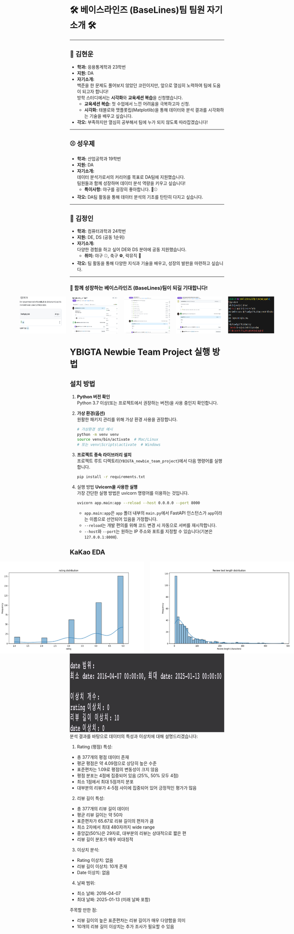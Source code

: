 # 🛠️ 베이스라인즈 (BaseLines)팀 팀원 자기소개 🛠️

---

## 🐍 김현운

- **학과:** 응용통계학과 23학번
- **지원:** DA
- **자기소개:**  
  백준을 한 문제도 풀어보지 않았던 코린이지만, 앞으로 열심히 노력하여 팀에 도움이 되고자 합니다!  
  방학 스터디에서는 **시각화**와 **교육세션 복습**을 신청했습니다.
  - **교육세션 복습:** 첫 수업에서 느낀 어려움을 극복하고자 신청.
  - **시각화:** 태블로와 맷플롯립(Matplotlib)을 통해 데이터와 분석 결과를 시각화하는 기술을 배우고 싶습니다.
- **각오:** 부족하지만 열심히 공부해서 팀에 누가 되지 않도록 따라잡겠습니다!

---

## ⚾ 성우제

- **학과:** 산업공학과 19학번
- **지원:** DA
- **자기소개:**  
  데이터 분석가로서의 커리어를 목표로 DA팀에 지원했습니다.  
  팀원들과 함께 성장하며 데이터 분석 역량을 키우고 싶습니다!
  - **특이사항:** 야구를 굉장히 좋아합니다. 🧢⚾
- **각오:** DA팀 활동을 통해 데이터 분석의 기초를 탄탄히 다지고 싶습니다.

---

## 🎸 김정인

- **학과:** 컴퓨터과학과 24학번
- **지원:** DE, DS (공동 1순위)
- **자기소개:**  
  다양한 경험을 하고 싶어 DE와 DS 분야에 공동 지원했습니다.
  - **취미:** 야구 ⚾, 축구 ⚽, 락뮤직 🎵
- **각오:** 팀 활동을 통해 다양한 지식과 기술을 배우고, 성장의 발판을 마련하고 싶습니다.

---

### 🙌 함께 성장하는 베이스라인즈 (BaseLines)팀이 되길 기대합니다!

<div style="display: flex; justify-content: center; align-items: center; gap: 20px;">
    <img src="github/branch_protection.png" height="120px" width="150px">
    <img src="github/merged_jungin7612.png" height="120px" width="150px">
    <img src="github/merged_SungWoojae.png" height="120px" width="150px">
    <img src="github/merged_yonseistatking.png" height="120px" width="150px">
    <img src="github/push_rejected.png" height="120px" width="150px">
</div>

# YBIGTA Newbie Team Project 실행 방법

## 설치 방법

1. **Python 버전 확인**  
   Python 3.7 이상(또는 프로젝트에서 권장하는 버전)을 사용 중인지 확인합니다.

2. **가상 환경(옵션)**  
   원활한 패키지 관리를 위해 가상 환경 사용을 권장합니다.

   ```bash
   # 가상환경 생성 예시
   python -m venv venv
   source venv/bin/activate  # Mac/Linux
   # 또는 venv\Scripts\activate  # Windows

   ```

3. **프로젝트 종속 라이브러리 설치**  
   프로젝트 루트 디렉토리(`YBIGTA_newbie_team_project`)에서 다음 명령어를 실행합니다.
   ```bash
   pip install -r requirements.txt
   ```
4. 실행 방법
   **Uvicorn을 사용한 실행**  
   가장 간단한 실행 방법은 uvicorn 명령어를 이용하는 것입니다.
   ```bash
   uvicorn app.main:app --reload --host 0.0.0.0 --port 8000
   ```
   - `app.main:app`은 `app` 폴더 내부의 `main.py`에서 FastAPI 인스턴스가 `app`이라는 이름으로 선언되어 있음을 가정합니다.
   - `--reload`는 개발 편의를 위해 코드 변경 시 자동으로 서버를 재시작합니다.
   - `--host`와 `--port`는 원하는 IP 주소와 포트를 지정할 수 있습니다(기본은 `127.0.0.1:8000`).

## KaKao EDA

<div style="display: flex; justify-content: center; align-items: center; gap: 20px;">
   <img src="review_analysis/plots/rating_distribution.png" height="300px" width="600px">
   <img src="review_analysis/plots/reivew_text_length_dtb.png" height="300px" width="600px">
</div>
<img src="review_analysis/plots/outlier.png" height="256 px" width="1076px">
분석 결과를 바탕으로 데이터의 특성과 이상치에 대해 설명드리겠습니다:

1. Rating (평점) 특성:

- 총 377개의 평점 데이터 존재
- 평균 평점은 약 4.09점으로 상당히 높은 수준
- 표준편차는 1.09로 평점의 변동성이 크지 않음
- 평점 분포는 4점에 집중되어 있음 (25%, 50% 모두 4점)
- 최소 1점에서 최대 5점까지 분포
- 대부분의 리뷰가 4-5점 사이에 집중되어 있어 긍정적인 평가가 많음

2. 리뷰 길이 특성:

- 총 377개의 리뷰 길이 데이터
- 평균 리뷰 길이는 약 50자
- 표준편차가 65.67로 리뷰 길이의 편차가 큼
- 최소 2자에서 최대 480자까지 wide range
- 중앙값(50%)은 29자로, 대부분의 리뷰는 상대적으로 짧은 편
- 리뷰 길이 분포가 매우 비대칭적

3. 이상치 분석:

- Rating 이상치: 없음
- 리뷰 길이 이상치: 10개 존재
- Date 이상치: 없음

4. 날짜 범위:

- 최소 날짜: 2016-04-07
- 최대 날짜: 2025-01-13 (미래 날짜 포함)

주목할 만한 점:

- 리뷰 길이의 높은 표준편차는 리뷰 길이가 매우 다양함을 의미
- 10개의 리뷰 길이 이상치는 추가 조사가 필요할 수 있음
